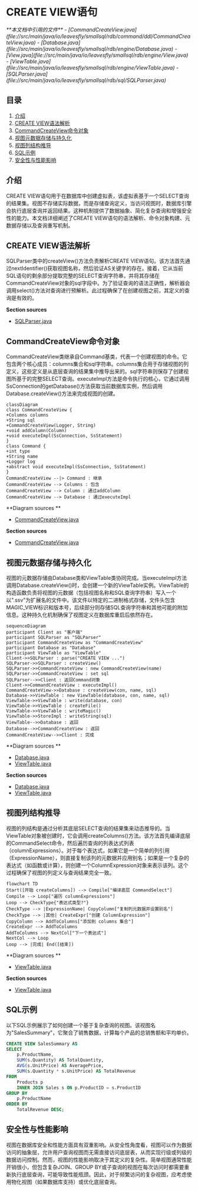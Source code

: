 # CREATE VIEW语句

<cite>
**本文档中引用的文件**   
- [CommandCreateView.java](file://src/main/java/io/leavesfly/smallsql/rdb/command/ddl/CommandCreateView.java)
- [Database.java](file://src/main/java/io/leavesfly/smallsql/rdb/engine/Database.java)
- [View.java](file://src/main/java/io/leavesfly/smallsql/rdb/engine/View.java)
- [ViewTable.java](file://src/main/java/io/leavesfly/smallsql/rdb/engine/ViewTable.java)
- [SQLParser.java](file://src/main/java/io/leavesfly/smallsql/rdb/sql/SQLParser.java)
</cite>

## 目录
1. [介绍](#介绍)
2. [CREATE VIEW语法解析](#create-view语法解析)
3. [CommandCreateView命令对象](#commandcreateview命令对象)
4. [视图元数据存储与持久化](#视图元数据存储与持久化)
5. [视图列结构推导](#视图列结构推导)
6. [SQL示例](#sql示例)
7. [安全性与性能影响](#安全性与性能影响)

## 介绍
CREATE VIEW语句用于在数据库中创建虚拟表，该虚拟表基于一个SELECT查询的结果集。视图不存储实际数据，而是存储查询定义，当访问视图时，数据库引擎会执行底层查询并返回结果。这种机制提供了数据抽象、简化复杂查询和增强安全性的能力。本文档详细阐述了CREATE VIEW语句的语法解析、命令对象构建、元数据存储以及查询重写机制。

## CREATE VIEW语法解析
SQLParser类中的createView()方法负责解析CREATE VIEW语句。该方法首先通过nextIdentifier()获取视图名称，然后验证AS关键字的存在。接着，它从当前SQL语句的剩余部分提取完整的SELECT查询字符串，并将其存储在CommandCreateView对象的sql字段中。为了验证查询的语法正确性，解析器会调用select()方法对查询进行预解析。此过程确保了在创建视图之前，其定义的查询是有效的。

**Section sources**
- [SQLParser.java](file://src/main/java/io/leavesfly/smallsql/rdb/sql/SQLParser.java#L137-L2527)

## CommandCreateView命令对象
CommandCreateView类继承自Command基类，代表一个创建视图的命令。它包含两个核心成员：columns集合和sql字符串。columns集合用于存储视图的列定义，这些定义是从底层查询的结果集中推导出来的。sql字符串则保存了创建视图所基于的完整SELECT查询。executeImpl方法是命令执行的核心，它通过调用SsConnection的getDatabase()方法获取当前数据库实例，然后调用Database.createView()方法来完成视图的创建。

```mermaid
classDiagram
class CommandCreateView {
+Columns columns
+String sql
+CommandCreateView(Logger, String)
+void addColumn(Column)
+void executeImpl(SsConnection, SsStatement)
}
class Command {
+int type
+String name
+Logger log
+abstract void executeImpl(SsConnection, SsStatement)
}
CommandCreateView --|> Command : 继承
CommandCreateView --> Columns : 包含
CommandCreateView --> Column : 通过addColumn
CommandCreateView --> Database : 通过executeImpl
```

**Diagram sources **
- [CommandCreateView.java](file://src/main/java/io/leavesfly/smallsql/rdb/command/ddl/CommandCreateView.java#L1-L68)

**Section sources**
- [CommandCreateView.java](file://src/main/java/io/leavesfly/smallsql/rdb/command/ddl/CommandCreateView.java#L1-L68)

## 视图元数据存储与持久化
视图的元数据存储由Database类和ViewTable类协同完成。当executeImpl方法调用Database.createView()时，会创建一个新的ViewTable实例。ViewTable的构造函数负责将视图的元数据（包括视图名称和SQL查询字符串）写入一个以".ssv"为扩展名的文件中。该文件以特定的二进制格式存储，文件头包含MAGIC_VIEW标识和版本号，后续部分则存储SQL查询字符串和其他可能的附加信息。这种持久化机制确保了视图定义在数据库重启后依然存在。

```mermaid
sequenceDiagram
participant Client as "客户端"
participant SQLParser as "SQLParser"
participant CommandCreateView as "CommandCreateView"
participant Database as "Database"
participant ViewTable as "ViewTable"
Client->>SQLParser : parse("CREATE VIEW ...")
SQLParser->>SQLParser : createView()
SQLParser->>CommandCreateView : new CommandCreateView(name)
SQLParser->>CommandCreateView : set sql
SQLParser-->>Client : 返回Command对象
Client->>CommandCreateView : executeImpl()
CommandCreateView->>Database : createView(con, name, sql)
Database->>ViewTable : new ViewTable(database, con, name, sql)
ViewTable->>ViewTable : write(database, con)
ViewTable->>ViewTable : createFile()
ViewTable->>ViewTable : writeMagic()
ViewTable->>StoreImpl : writeString(sql)
ViewTable-->>Database : 返回
Database-->>CommandCreateView : 返回
CommandCreateView-->>Client : 完成
```

**Diagram sources **
- [Database.java](file://src/main/java/io/leavesfly/smallsql/rdb/engine/Database.java#L328-L332)
- [ViewTable.java](file://src/main/java/io/leavesfly/smallsql/rdb/engine/ViewTable.java#L1-L157)

**Section sources**
- [Database.java](file://src/main/java/io/leavesfly/smallsql/rdb/engine/Database.java#L328-L332)
- [ViewTable.java](file://src/main/java/io/leavesfly/smallsql/rdb/engine/ViewTable.java#L1-L157)

## 视图列结构推导
视图的列结构是通过分析其底层SELECT查询的结果集来动态推导的。当ViewTable对象被创建时，它会调用createColumns()方法。该方法首先编译底层的CommandSelect命令，然后遍历查询的列表达式列表（columnExpressions）。对于每个表达式，如果它是一个简单的列引用（ExpressionName），则直接复制该列的元数据并应用别名；如果是一个复杂的表达式（如函数或计算），则创建一个ColumnExpression对象来表示该列。这个过程确保了视图的列定义与查询结果完全一致。

```mermaid
flowchart TD
Start([开始 createColumns]) --> Compile["编译底层 CommandSelect"]
Compile --> Loop["遍历 columnExpressions"]
Loop --> CheckType{"表达式类型?"}
CheckType --> |ExpressionName| CopyColumn["复制列元数据并设置别名"]
CheckType --> |其他| CreateExpr["创建 ColumnExpression"]
CopyColumn --> AddToColumns["添加到 columns 集合"]
CreateExpr --> AddToColumns
AddToColumns --> NextCol["下一个表达式"]
NextCol --> Loop
Loop --> |完成| End([结束])
```

**Diagram sources **
- [ViewTable.java](file://src/main/java/io/leavesfly/smallsql/rdb/engine/ViewTable.java#L1-L157)

**Section sources**
- [ViewTable.java](file://src/main/java/io/leavesfly/smallsql/rdb/engine/ViewTable.java#L1-L157)

## SQL示例
以下SQL示例展示了如何创建一个基于复杂查询的视图。该视图名为"SalesSummary"，它聚合了销售数据，计算每个产品的总销售额和平均单价。

```sql
CREATE VIEW SalesSummary AS 
SELECT 
    p.ProductName,
    SUM(s.Quantity) AS TotalQuantity,
    AVG(s.UnitPrice) AS AveragePrice,
    SUM(s.Quantity * s.UnitPrice) AS TotalRevenue
FROM 
    Products p
    INNER JOIN Sales s ON p.ProductID = s.ProductID
GROUP BY 
    p.ProductName
ORDER BY 
    TotalRevenue DESC;
```

## 安全性与性能影响
视图在数据库安全和性能方面具有双重影响。从安全性角度看，视图可以作为数据访问的抽象层，允许用户查询视图而无需直接访问底层表，从而实现行级或列级的数据访问控制。然而，视图的性能影响取决于其定义的复杂性。简单视图通常性能开销很小，但包含复杂JOIN、GROUP BY或子查询的视图在每次访问时都需要重新执行底层查询，可能导致性能瓶颈。因此，对于频繁访问的复杂视图，应考虑使用物化视图（如果数据库支持）或优化底层查询。